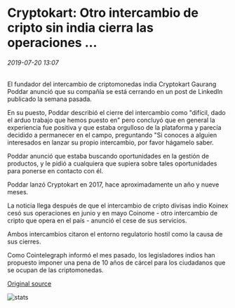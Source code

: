 # Cryptokart: Otro intercambio de cripto sin india cierra las operaciones ...

###### 2019-07-20 13:07

El fundador del intercambio de criptomonedas india Cryptokart Gaurang Poddar anunció que su compañía se está cerrando en un post de LinkedIn publicado la semana pasada.

En su puesto, Poddar describió el cierre del intercambio como "difícil, dado el arduo trabajo que hemos puesto en" pero concluyó que en general la experiencia fue positiva y que estaba orgulloso de la plataforma y parecía decidido a permanecer en el campo, preguntando "Si conoces a alguien interesados en lanzar su propio intercambio, por favor hágamelo saber.

Poddar anunció que estaba buscando oportunidades en la gestión de productos, y le pidió a cualquiera que supiera sobre tales oportunidades para ponerse en contacto con él.

Poddar lanzó Cryptokart en 2017, hace aproximadamente un año y nueve meses.

La noticia llega después de que el intercambio de cripto divisas indio Koinex cesó sus operaciones en junio y en mayo Coinome - otro intercambio de cripto que opera en el país - anunció el cese de sus servicios.

Ambos intercambios citaron el entorno regulatorio hostil como la causa de sus cierres.

Como Cointelegraph informó el mes pasado, los legisladores indios han propuesto imponer una pena de 10 años de cárcel para los ciudadanos que se ocupan de las criptomonedas.

[Original source](https://cointelegraph.com/news/cryptokart-another-indian-crypto-exchange-shuts-down-operations)

![stats](https://c.statcounter.com/11760860/0/a89fa40b/1/ "stats")